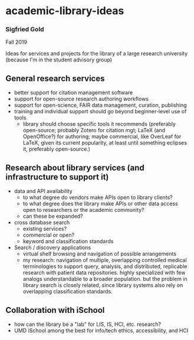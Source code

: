 # academic-library-ideas
### Sigfried Gold
Fall 2019

Ideas for services and projects for the library of a large research university (because I'm in the student advisory group)

## General research services

 - better support for citation management software
 - support for open-source research authoring workflows
 - support for open-science, FAIR data management, curation, publishing
 - training and individual support should go beyond beginner-level use
   of tools
   - library should choose specific tools it recommends (preferably open-source;
     probably Zotero for citation mgt; LaTeX (and OpenOffice?) for authoring; 
     maybe commercial, like OverLeaf for LaTeX, given its current popularity, at
     least until something eclipses it, preferably open-source.)
   
## Research about library services (and infrastructure to support it)

  - data and API availability
    - to what degree do vendors make APIs open to library clients?
    - to what degree does the library make APIs or other data access open to
      researchers or the academic community?
    - can these be expanded?
  - cross database search
    - existing services?
    - commercial or open?
    - keyword and classification standards
  - Search / discovery applications
    - virtual shelf browsing and navigation of possible arrangements
    - my research: navigation of multiple, overlapping controlled medical
      terminologies to support query, analysis, and distributed, replicable
      research with patient data repositories. highly specialized with
      few analogs understandable to a broader population. but the problem
      in library search is closely related, since library systems also
      rely on overlapping classification standards.

## Collaboration with iSchool

 - how can the library be a "lab" for LIS, IS, HCI, etc. research?
 - UMD iSchool among the best for info/tech ethics, accessibility, and HCI
 
